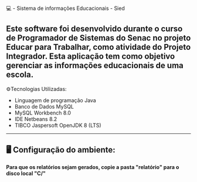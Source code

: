  💻 - Sistema de informações Educacionais - Sied

Este software foi desenvolvido durante o curso de Programador de Sistemas do Senac no projeto Educar para Trabalhar, como atividade do Projeto Integrador. Esta aplicação tem como objetivo gerenciar as informações educacionais de uma escola.
----------------------------------------------------

 ⚙️Tecnologias Utilizadas:
 - Linguagem de programação Java
 -  Banco de Dados MySQL
 - MySQL Workbench 8.0
 - IDE Netbeans 8.2
 - TIBCO Jaspersoft OpenJDK 8 (LTS)
----------------------------------------------

## **🖥️ Configuração do ambiente:**
**Para que os relatórios sejam gerados, copie a pasta "relatório" para o disco local "C/"**
